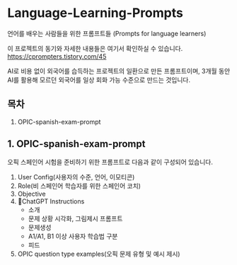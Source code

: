 # Language-Learning-Prompts
언어를 배우는 사람들을 위한 프롬프트들 (Prompts for language learners)

이 프로젝트의 동기와 자세한 내용들은 여기서 확인하실 수 있습니다.
https://cprompters.tistory.com/45

AI로 비용 없이 외국어를 습득하는 프로젝트의 일환으로 만든 프롬프트이며,
3개월 동안 AI를 활용해 모르던 외국어를 일상 회화 가능 수준으로 만드는 것입니다.

## 목차
1. OPIC-spanish-exam-prompt


## 1. OPIC-spanish-exam-prompt
   오픽 스페인어 시험을 준비하기 위한 프롬프트로 다음과 같이 구성되어 있습니다.
   1. User Config(사용자의 수준, 언어, 이모티콘)
   2. Role(비 스페인어 학습자를 위한 스페인어 코치)
   3. Objective
   4. 🤖ChatGPT Instructions
      - 소개
      - 문제 상황 시각화, 그림제시 프롬프트
      - 문제생성
      - A1/A1, B1 이상 사용자 학습법 구분
      - 피드
   6. OPIC question type examples(오픽 문제 유형 및 예시 제시)
